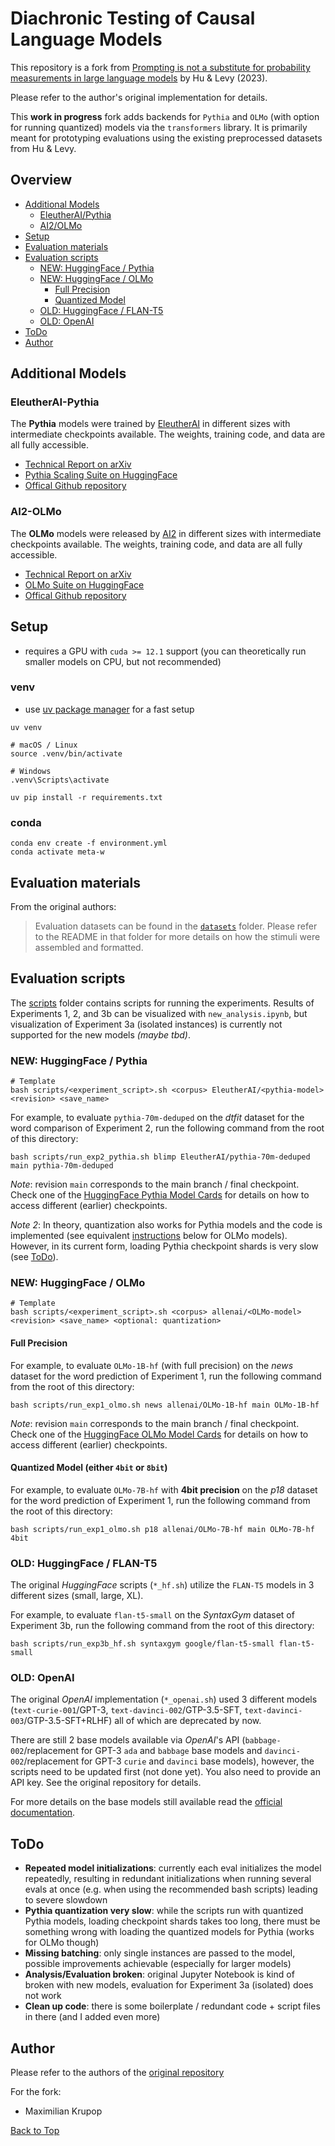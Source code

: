 # Diachronic Testing of Causal Language Models

This repository is a fork from [Prompting is not a substitute for probability measurements in large language models](https://github.com/jennhu/metalinguistic-prompting) by Hu & Levy (2023).

Please refer to the author's original implementation for details.

This **work in progress** fork adds backends for `Pythia` and `OLMo` (with option for running quantized) models via the `transformers` library. It is primarily meant for prototyping evaluations using the existing preprocessed datasets from Hu & Levy.

## Overview

- [Additional Models](#additional-models)
  - [EleutherAI/Pythia](#eleutherai-pythia)
  - [AI2/OLMo](#ai2-olmo)
- [Setup](#setup)
- [Evaluation materials](#evaluation-materials)
- [Evaluation scripts](#evaluation-scripts)
  - [NEW: HuggingFace / Pythia](#new-huggingface--pythia)
  - [NEW: HuggingFace / OLMo](#new-huggingface--olmo)
    - [Full Precision](#full-precision)
    - [Quantized Model](#quantized-model-either-4bit-or-8bit)
  - [OLD: HuggingFace / FLAN-T5](#old-huggingface--flan-t5)
  - [OLD: OpenAI](#old-openai)
- [ToDo](#todo)
- [Author](#author)

## Additional Models

### EleutherAI-Pythia

The **Pythia** models were trained by [EleutherAI](https://www.eleuther.ai/) in different sizes with intermediate checkpoints available. The weights, training code, and data are all fully accessible.

- [Technical Report on arXiv](https://arxiv.org/abs/2304.01373)
- [Pythia Scaling Suite on HuggingFace](https://huggingface.co/collections/EleutherAI/pythia-scaling-suite-64fb5dfa8c21ebb3db7ad2e1)
- [Offical Github repository](https://github.com/EleutherAI/pythia)

### AI2-OLMo

The **OLMo** models were released by [AI2](https://allenai.org/) in different sizes with intermediate checkpoints available. The weights, training code, and data are all fully accessible.

- [Technical Report on arXiv](https://arxiv.org/abs/2402.00838)
- [OLMo Suite on HuggingFace](https://huggingface.co/collections/allenai/olmo-suite-65aeaae8fe5b6b2122b46778)
- [Offical Github repository](https://github.com/allenai/OLMo)

## Setup

- requires a GPU with `cuda >= 12.1` support (you can theoretically run smaller models on CPU, but not recommended)

### venv

- use [uv package manager]((https://github.com/astral-sh/uv)) for a fast setup
```shell
uv venv
```
```shell
# macOS / Linux
source .venv/bin/activate

# Windows
.venv\Scripts\activate
```
```shell
uv pip install -r requirements.txt
```

### conda

```shell
conda env create -f environment.yml
conda activate meta-w
```

## Evaluation materials

From the original authors:
>Evaluation datasets can be found in the [`datasets`](datasets) folder.
>Please refer to the README in that folder for more details on how the stimuli were assembled and formatted.

## Evaluation scripts

The [scripts](scripts) folder contains scripts for running the experiments. Results of Experiments 1, 2, and 3b can be visualized with `new_analysis.ipynb`, but visualization of Experiment 3a (isolated instances) is currently not supported for the new models *(maybe tbd)*.

### NEW: HuggingFace / Pythia

```shell
# Template 
bash scripts/<experiment_script>.sh <corpus> EleutherAI/<pythia-model> <revision> <save_name>
```

For example, to evaluate `pythia-70m-deduped` on the *dtfit* dataset for the word comparison of Experiment 2, run the following command from the root of this directory:

```shell
bash scripts/run_exp2_pythia.sh blimp EleutherAI/pythia-70m-deduped main pythia-70m-deduped
```

*Note*: revision `main` corresponds to the main branch / final checkpoint. Check one of the [HuggingFace Pythia Model Cards](https://huggingface.co/EleutherAI/pythia-70m-deduped) for details on how to access different (earlier) checkpoints.

*Note 2*: In theory, quantization also works for Pythia models and the code is implemented (see equivalent [instructions](#quantized-model-either-4bit-or-8bit) below for OLMo models). However, in its current form, loading Pythia checkpoint shards is very slow (see [ToDo](#todo)).

### NEW: HuggingFace / OLMo

```shell
# Template
bash scripts/<experiment_script>.sh <corpus> allenai/<OLMo-model> <revision> <save_name> <optional: quantization>
```

#### Full Precision

For example, to evaluate `OLMo-1B-hf` (with full precision) on the *news* dataset for the word prediction of Experiment 1, run the following command from the root of this directory:

```shell
bash scripts/run_exp1_olmo.sh news allenai/OLMo-1B-hf main OLMo-1B-hf
```

*Note*: revision `main` corresponds to the main branch / final checkpoint. Check one of the [HuggingFace OLMo Model Cards](https://huggingface.co/allenai/OLMo-1.7-7B-hf) for details on how to access different (earlier) checkpoints.

#### Quantized Model (either `4bit` or `8bit`)

For example, to evaluate `OLMo-7B-hf` with **4bit precision** on the *p18* dataset for the word prediction of Experiment 1, run the following command from the root of this directory:

```shell
bash scripts/run_exp1_olmo.sh p18 allenai/OLMo-7B-hf main OLMo-7B-hf 4bit
```

### OLD: HuggingFace / FLAN-T5

The original *HuggingFace* scripts (`*_hf.sh`) utilize the `FLAN-T5` models in 3 different sizes (small, large, XL).

For example, to evaluate `flan-t5-small` on the *SyntaxGym* dataset of Experiment 3b, run the following command from the root of this directory:

```shell
bash scripts/run_exp3b_hf.sh syntaxgym google/flan-t5-small flan-t5-small
```

### OLD: OpenAI

The original *OpenAI* implementation (`*_openai.sh`) used 3 different models (`text-curie-001`/GPT-3, `text-davinci-002`/GTP-3.5-SFT, `text-davinci-003`/GTP-3.5-SFT+RLHF) all of which are deprecated by now.

There are still 2 base models available via *OpenAI*'s API (`babbage-002`/replacement for GPT-3 `ada` and `babbage` base models and `davinci-002`/replacement for GPT-3 `curie` and `davinci` base models), however, the scripts need to be updated first (not done yet). You also need to provide an API key. See the original repository for details.

For more details on the base models still available read the [official documentation](https://platform.openai.com/docs/models/gpt-base).

## ToDo

- **Repeated model initializations**: currently each eval initializes the model repeatedly, resulting in redundant initializations when running several evals at once (e.g. when using the recommended bash scripts) leading to severe slowdown
- **Pythia quantization very slow**: while the scripts run with quantized Pythia models, loading checkpoint shards takes too long, there must be something wrong with loading the quantized models for Pythia (works for OLMo though)
- **Missing batching**: only single instances are passed to the model, possible improvements achievable (especially for larger models)
- **Analysis/Evaluation broken**: original Jupyter Notebook is kind of broken with new models, evaluation for Experiment 3a (isolated) does not work
- **Clean up code**: there is some boilerplate / redundant code + script files in there (and I added even more)

## Author

Please refer to the authors of the [original repository](https://github.com/jennhu/metalinguistic-prompting)

For the fork:

- Maximilian Krupop

[Back to Top](#diachronic-testing-of-causal-language-models)
